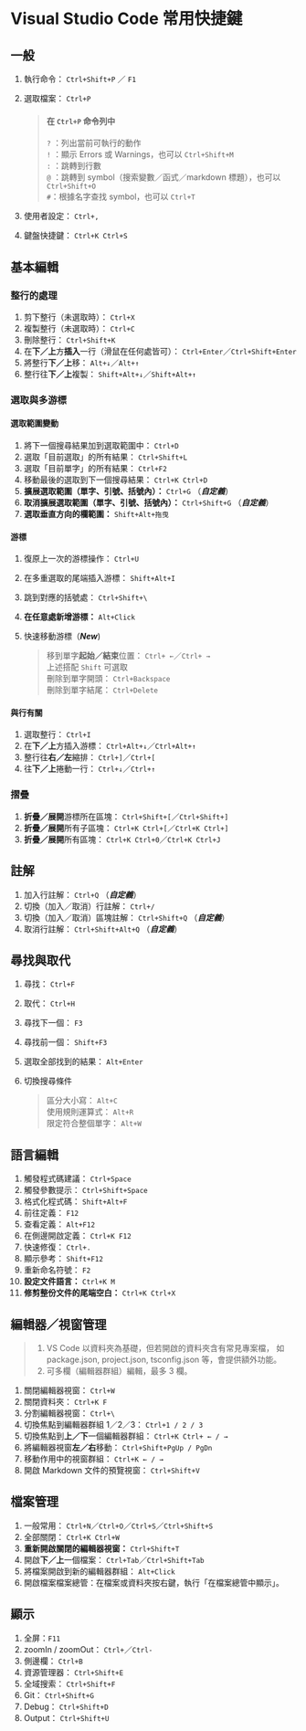 
Visual Studio Code 常用快捷鍵
============================

## 一般

1. 執行命令： ` Ctrl+Shift+P ` ／ ` F1 ` 
2. 選取檔案： ` Ctrl+P `

	>#### 在 ` Ctrl+P ` 命令列中   
	> ` ? ` ：列出當前可執行的動作  
	> ` ! ` ：顯示 Errors 或 Warnings，也可以 ` Ctrl+Shift+M `  
	>  ` : ` ：跳轉到行數  
	> ` @ ` ：跳轉到 symbol（搜索變數／函式／markdown 標題），也可以 ` Ctrl+Shift+O `  
	> ` # `：根據名字查找 symbol，也可以 ` Ctrl+T `

3. 使用者設定： ` Ctrl+, ` 
4. 鍵盤快捷鍵： ` Ctrl+K Ctrl+S ` 


## 基本編輯

### 整行的處理

1. 剪下整行（未選取時）： ` Ctrl+X ` 
2. 複製整行（未選取時）： ` Ctrl+C ` 
3. 刪除整行： ` Ctrl+Shift+K ` 
4. 在**下／上**方**插入**一行（滑鼠在任何處皆可）： ` Ctrl+Enter `／` Ctrl+Shift+Enter `
5. 將整行**下／上**移： ` Alt+↓ `／` Alt+↑ `
6. 整行往**下／上**複製： ` Shift+Alt+↓ `／` Shift+Alt+↑ `


### 選取與多游標

#### 選取範圍變動

1. 將下一個搜尋結果加到選取範圍中： ` Ctrl+D ` 
2. 選取「目前選取」的所有結果： ` Ctrl+Shift+L ` 
3. 選取「目前單字」的所有結果： ` Ctrl+F2 ` 
4. 移動最後的選取到下一個搜尋結果： ` Ctrl+K Ctrl+D ` 
5. **擴展選取範圍（單字、引號、括號內）：** ` Ctrl+G ` （**_自定義_**）
6. **取消擴展選取範圍（單字、引號、括號內）：** ` Ctrl+Shift+G ` （**_自定義_**）
7. **選取垂直方向的欄範圍：** ` Shift+Alt+拖曳 ` 

#### 游標

1. 復原上一次的游標操作： ` Ctrl+U ` 
2. 在多重選取的尾端插入游標： ` Shift+Alt+I ` 
3. 跳到對應的括號處： ` Ctrl+Shift+\ ` 
4. **在任意處新增游標：** ` Alt+Click ` 
5. 快速移動游標（**_New_**)

	> 移到單字**起始／結束**位置： ` Ctrl+ ← `／` Ctrl+ → `  
	> 上述搭配 ` Shift ` 可選取  
	> 刪除到單字開頭： ` Ctrl+Backspace `  
	> 刪除到單字結尾： ` Ctrl+Delete `



#### 與行有關

1. 選取整行： ` Ctrl+I ` 
2. 在**下／上**方插入游標： ` Ctrl+Alt+↓ `／` Ctrl+Alt+↑ `
3. 整行往**右／左**縮排： ` Ctrl+] `／` Ctrl+[ `
4. 往**下／上**捲動一行： ` Ctrl+↓ `／` Ctrl+↑ `


### 摺疊

1. **折疊／展開**游標所在區塊： ` Ctrl+Shift+[ `／` Ctrl+Shift+] `
2. **折疊／展開**所有子區塊： ` Ctrl+K Ctrl+[ `／` Ctrl+K Ctrl+] `
3. **折疊／展開**所有區塊： ` Ctrl+K Ctrl+0 `／` Ctrl+K Ctrl+J `


## 註解

1. 加入行註解： ` Ctrl+Q ` （**_自定義_**）
2. 切換（加入／取消）行註解： ` Ctrl+/ ` 
3. 切換（加入／取消）區塊註解： ` Ctrl+Shift+Q ` （**_自定義_**）
4. 取消行註解： ` Ctrl+Shift+Alt+Q ` （**_自定義_**）


## 尋找與取代

1. 尋找： ` Ctrl+F `  
2. 取代： ` Ctrl+H `  
3. 尋找下一個： ` F3 `  
4. 尋找前一個： ` Shift+F3 `  
5. 選取全部找到的結果： ` Alt+Enter `  
6. 切換搜尋條件 

	> 區分大小寫： ` Alt+C `  
	> 使用規則運算式： ` Alt+R `  
	> 限定符合整個單字： ` Alt+W ` 


## 語言編輯

1. 觸發程式碼建議： ` Ctrl+Space ` 
2. 觸發參數提示： ` Ctrl+Shift+Space ` 
3. 格式化程式碼： ` Shift+Alt+F ` 
4. 前往定義： ` F12 ` 
5. 查看定義： ` Alt+F12 ` 
6. 在側邊開啟定義： ` Ctrl+K F12 ` 
7. 快速修復： ` Ctrl+. ` 
8. 顯示參考： ` Shift+F12 ` 
9. 重新命名符號： ` F2 ` 
10. **設定文件語言：** ` Ctrl+K M `
11. **修剪整份文件的尾端空白：** ` Ctrl+K Ctrl+X ` 


## 編輯器／視窗管理

> 1. VS Code 以資料夾為基礎，但若開啟的資料夾含有常見專案檔，
>    如 package.json, project.json, tsconfig.json 等，會提供額外功能。
> 2. 可多欄（編輯器群組）編輯，最多 3 欄。

1. 關閉編輯器視窗： ` Ctrl+W ` 
2. 關閉資料夾： ` Ctrl+K F ` 
3. 分割編輯器視窗： ` Ctrl+\ ` 
4. 切換焦點到編輯器群組 1／2／3： ` Ctrl+1 / 2 / 3 ` 
5. 切換焦點到**上／下**一個編輯器群組： ` Ctrl+K Ctrl+ ← / → ` 
6. 將編輯器視窗**左／右**移動： ` Ctrl+Shift+PgUp / PgDn ` 
7. 移動作用中的視窗群組： ` Ctrl+K ← / → ` 
8. 開啟 Markdown 文件的預覽視窗： ` Ctrl+Shift+V ` 


## 檔案管理

1. 一般常用： ` Ctrl+N `／` Ctrl+O `／` Ctrl+S `／` Ctrl+Shift+S ` 
2. 全部關閉： ` Ctrl+K Ctrl+W ` 
3. **重新開啟關閉的編輯器視窗：** ` Ctrl+Shift+T ` 
4. 開啟**下／上**一個檔案： ` Ctrl+Tab `／` Ctrl+Shift+Tab ` 
5. 將檔案開啟到新的編輯器群組： ` Alt+Click ` 
6. 開啟檔案檔案總管：在檔案或資料夾按右鍵，執行「在檔案總管中顯示」。


## 顯示

1. 全屏：` F11 `
2. zoomIn / zoomOut： ` Ctrl+ `／` Ctrl- `
3. 側邊欄： ` Ctrl+B `
4. 資源管理器： ` Ctrl+Shift+E `
5. 全域搜索： ` Ctrl+Shift+F `
6. Git： ` Ctrl+Shift+G `
7. Debug： ` Ctrl+Shift+D `
8. Output： ` Ctrl+Shift+U `






